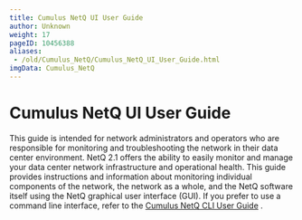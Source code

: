 ```yaml
---
title: Cumulus NetQ UI User Guide
author: Unknown
weight: 17
pageID: 10456388
aliases:
 - /old/Cumulus_NetQ/Cumulus_NetQ_UI_User_Guide.html
imgData: Cumulus_NetQ
---
```

# Cumulus NetQ UI User Guide

This guide is intended for network administrators and operators who are
responsible for monitoring and troubleshooting the network in their data
center environment. NetQ 2.1 offers the ability to easily monitor and
manage your data center network infrastructure and operational health.
This guide provides instructions and information about monitoring
individual components of the network, the network as a whole, and the
NetQ software itself using the NetQ graphical user interface (GUI). If
you prefer to use a command line interface, refer to the [Cumulus NetQ
CLI User Guide](/old/Cumulus_NetQ/Cumulus_NetQ_CLI_User_Guide.html) .
